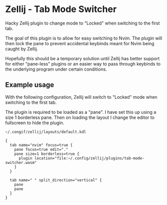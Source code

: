 
# Zellij - Tab Mode Switcher

Hacky Zellij plugin to change mode to "Locked" when switching to the first tab.

The goal of this plugin is to allow for easy switching to Nvim.
The plugin will then lock the pane to prevent accidental keybinds meant for Nvim being caught by Zellij.

Hopefully this should be a temporary solution until Zellij has better support for either "pane-less" plugins or an easier way to pass through keybinds to the underlying program under certain conditions.

## Example usage

With the following configuration, Zellij will switch to "Locked" mode when switching to the first tab.

The plugin is required to be loaded as a "pane". I have set this up using a size 1 borderless pane.
Then on loading the layout I change the editor to fullscreen to hide the plugin.

`~/.congif/zellij/layouts/default.kdl`
```kdl
{
  tab name="nvim" focus=true {
    pane focus=true edit="."
    pane size=1 borderless=true {
      plugin location="file:~/.config/zellij/plugins/tab-mode-switcher.wasm"
    }
  }

  tab name=" " split_direction="vertical" {
    pane 
    pane
  }
}
```

